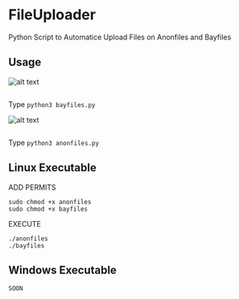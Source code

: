 # FileUploader
Python Script to Automatice Upload Files on Anonfiles and Bayfiles
## Usage

![alt text](https://upload.wikimedia.org/wikipedia/commons/9/91/Bayfiles_logo.png "BayFiles")
```
```
Type `python3 bayfiles.py`


![alt text](https://anonfiles.com/static/logo.png "AnonFiles")
```
```
Type `python3 anonfiles.py`

## Linux Executable
ADD PERMITS
```shell
sudo chmod +x anonfiles
sudo chmod +x bayfiles
```
EXECUTE
```shell
./anonfiles
./bayfiles
```
## Windows Executable
```shell
SOON
```


